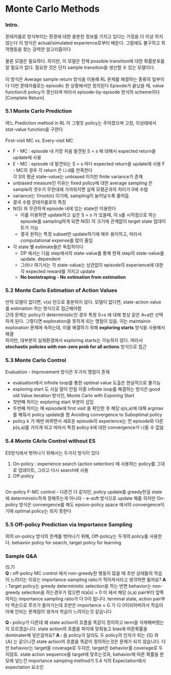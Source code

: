 # Monte Carlo Methods
### Intro.
몬테카를로 방식부터는 환경에 대한 충분한 정보를 가지고 있다는 가정을 더 이상 하지 않는다
이 방식은 actual/simulated experience로부터 배운다. 그럼에도 불구하고 최적행동을 찾는 강력한 알고리즘이다
<br><br>
물론 모델은 필요하다. 하지만, 이 모델은 전체 possible transition에 대한 확률분포를 알 필요가 없다. 
필요한 것은 단지 sample transition을 생산할 수 있는 모델이다.
<br><br>
이 방식은 Average sample return 방식을 이용해 RL 문제를 해결하는 종류의 일부이다
다만 몬테카를로는 episodic 한 상황에서만 정의된다
Episode가 끝났을 때, value function과 policy가 갱신되며 따라서 episode-by-episode 방식의 scheme이다 [Complete Return]

### 5.1 Monte Carlo Prediction
여느 Prediction method in RL 이 그렇듯
policy는 주어졌으며 고정, 이상태에서 stat-value function을 구한다
<br><br>
First-visit MC vs. Every-visit MC
- F - MC : episode 내 가장 처음 발견된 S = s 에 대해서 expected return을 update에 사용
- E - MC : episode 내 발견되는 S = s 마다 expected return을 update에 사용
F - MC의 경우 각 return 은 i.i.d를 만족한다<br>
각 S의 평균 state-value는 unbiased 이지만 finite variance가 존재
- unbiased measure인 이유는 fixed policy에 대한 average sampling 은 sample의 갯수가 무한대에 가까워지면 실제 모평균과의 차이가 0에 수렴
- variance는 1/root(n) 이기에, sampling이 늘어날수록 줄어듬
- 결국 수렴
몬테카를로의 특징
- N(S) 와 무관하게 episode 내에 있는 state만 이용한다
  - 이를 이용하면 update하고 싶은 S = s 가 있을때, 이 s를 시작점으로 하는 episode를 sampling하게 되면 N(S) 의 크기에 관계없이 target state 업데이트가 가능
  - 결국 원하는 특정 subset만 update하기에 매우 용이하고, 따라서 computational expense를 많이 줄임
- 각 state 별 estimate들은 독립적이다
  - DP 에서는 다음 step에서의 state-value를 통해 현재 step의 state-value를 update. dependent
  - 그러나 여기서는 각 state-value는 상관없이 episode의 experience에 대한 각 expected reward를 가지고 update
  - __No bootstraping - No estimation from estimation__

### 5.2 Monte Carlo Estimation of Action Values
만약 모델이 없다면, v(s) 만으로 충분하지 않다. 모델이 없다면, state-action value 를 estimation 하는 방식으로 접근해야함<br>
근데 문제는 policy가 deterministic인 경우 특정 S=s 에 대해 항상 같은 A=a만 선택하게 된다. 그렇다면 exploration을 못하게 되는 맹점이 있음. 이는 maintainin exploration 문제에 속하는데, 이를 해결하기 위해 __exploring starts__ 방식을 사용해서 해결<br>
하지만, 대부분의 실제환경에서 exploring starts는 가능하지 않다. 따라서 __stochastic policies with non-zero prob for all actions__ 방식으로 접근

### 5.3 Monte Carlo Control
Evaluation - Improvement 방식은 두가지 맹점이 존재
- evaluation에서 infinite loop를 통한 optimal value 도출은 현실적으로 불가능
- exploring start 도 사실 말이 안됨
이중 infinite loop를 해결하는 방식은 good old Value iteration 방식인, Monte Carlo with Exporing Start
- 첫번째 차이는 exploring start 부분이 삽입
- 두번째 차이는 매 episode에 first visit 을 확인한 후 해당 q(s,a)에 대해 argmax 를 해줘서 policy update을 함
Avoiding convergence to Suboptimal policy
- policy k 가 매번 바뀌면서 새로운 episode의 experience는 전 episode와 다른 p(s,a)를 가지게 되고 따라서 특정 policy k에 대한 convergence가 나올 수 없음

### 5.4 Monte CArlo Control without ES
ES방식에서 벗어나기 위해서는 두가지 방식이 있다
1) On-policy : experience search (action selection) 에 사용하는 policy를 그대로 업데이트, 그리고 다시 search에 사용
2) Off-policy <br>
<br>
On-policy F-MC control
- 다른건 다 같지만, policy update를 greedy한걸 state에 deterministic하게 정해주는게 아니라
- e-soft 방식으로 update 해줌
히지만 On-policy 방식은 convergence를 해도 epsion-policy space 에서의 convergence이기에 optimal policy는 되지 못한다

### 5.5 Off-policy Prediction via Importance Sampling
위의 on-policy 방식의 한계를 벗어나기 위해, Off-policy는 두개의 policy를 사용한다. behavior policy for search, target policy for learning

### Sample Q&A
(5.7)<br>
__Q :__ off-policy MC control 에서 non-greedy한 행동이 많을 때 초반 상태들의 학습이 느려지는 이유는 importance-sampling ratio가 작아져서라고 생각하면 될까요?
__A :__ Target policy는 greedy deterministic selection을 하는 반면 behavior는 non-greedy selection을 하는경우가 많으면 π(a|s) = 0 이 돼서 해당 (s,a) pair부터 앞쪽까지는 importance sampling ratio가 다 0이 됩니다.
terminal state, action pair부터 역순으로 루프가 돌아가는데 초반은 importance × G 가 다 0이되어버려서 학습이 아예 안되는 문제점이 생겨서 학습이 느려지는것 같습니다 

__Q :__ policy가 다른데 왜 state action의 흐름을 똑같이 정의하고 term을 삭제해버렸는지 모르겠습니다. state action의 흐름을 파이에 맞춰놓고 bias에 따른확률을 dominater에 넣은걸까요?
__A :__ 음 policy가 달라도 두 policy의 인자가 되는 {S} 와 {A} 는 같으니깐 state action의 흐름을 똑같이 정의하는것은 문제가 되지 않습니다. 다만 behavior는 target을 coverage로 두지만, target은 behavior를 coverage로 두지않죠. state action sequence를 target에 맞추는것과, behavior에 따른 확률을 분모에 넣는건 importance sampling method가 5.4 식의 Expectation에서 expectation 요소인 

